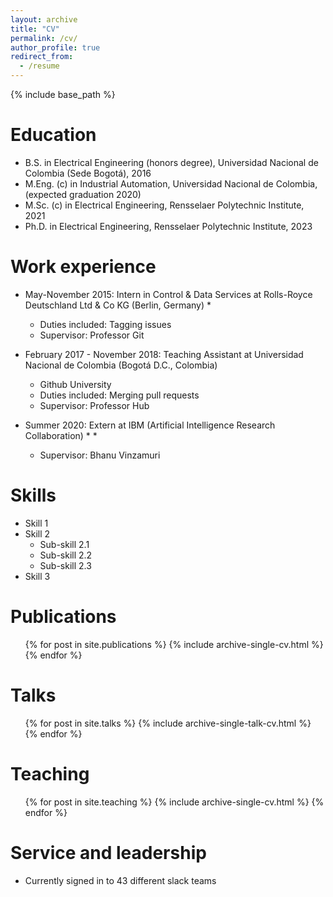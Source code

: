 ```yaml
---
layout: archive
title: "CV"
permalink: /cv/
author_profile: true
redirect_from:
  - /resume
---
```


{% include base_path %}

Education
======
* B.S. in Electrical Engineering (honors degree), Universidad Nacional de Colombia (Sede Bogotá), 2016
* M.Eng. (c) in Industrial Automation, Universidad Nacional de Colombia, (expected graduation 2020)
* M.Sc. (c) in Electrical Engineering, Rensselaer Polytechnic Institute, 2021
* Ph.D. in Electrical Engineering, Rensselaer Polytechnic Institute, 2023

Work experience
======
* May-November 2015: Intern in Control & Data Services at Rolls-Royce Deutschland Ltd & Co KG (Berlin, Germany)
  *
  * Duties included: Tagging issues
  * Supervisor: Professor Git

* February 2017 - November 2018: Teaching Assistant at Universidad Nacional de Colombia (Bogotá D.C., Colombia)
  * Github University
  * Duties included: Merging pull requests
  * Supervisor: Professor Hub

* Summer 2020: Extern at IBM (Artificial Intelligence Research Collaboration)
  *
  *
  * Supervisor: Bhanu Vinzamuri

Skills
======
* Skill 1
* Skill 2
  * Sub-skill 2.1
  * Sub-skill 2.2
  * Sub-skill 2.3
* Skill 3

Publications
======
  <ul>{% for post in site.publications %}
    {% include archive-single-cv.html %}
  {% endfor %}</ul>

Talks
======
  <ul>{% for post in site.talks %}
    {% include archive-single-talk-cv.html %}
  {% endfor %}</ul>

Teaching
======
  <ul>{% for post in site.teaching %}
    {% include archive-single-cv.html %}
  {% endfor %}</ul>

Service and leadership
======
* Currently signed in to 43 different slack teams

